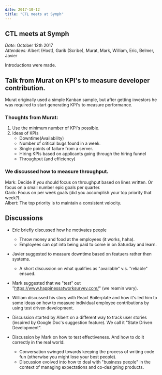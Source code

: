 ```yaml
---
date: 2017-10-12
title: "CTL meets at Symph"
---
```

## CTL meets at Symph

*Date:* October 12th 2017<br />
*Attendees:* Albert (Host), Garik (Scribe), Murat, Mark, William, Eric, Belmer, Javier

Introductions were made.

## Talk from Murat on KPI's to measure developer contribution.
Murat originally used a simple Kanban sample, but after getting investors he was required to start generating KPI's to measure performance.


### Thoughts from Murat:
1. Use the minimum number of KPI's possible.
2. Ideas of KPIs
	* Downtime(Availability)
	* Number of critical bugs found in a week.
	* Single points of failure from a server.
	* Hiring KPIs based on applicants going through the hiring funnel
	* Throughput (and efficiency)

### We discussed how to measure throughput.
Mark: Decide if you should focus on throughput based on lines written. Or focus on a small number epic goals per quarter.<br />
Garik: Focus on per week goals (did you accomplish your top priority that week?).<br />
Albert: The top priority is to maintain a consistent velocity.<br />


## Discussions

* Eric briefly discussed how he motivates people
	* Throw money and food at the employees (it works, haha).
	* Employees can opt into being paid to come in on Saturday and learn.


* Javier suggested to measure downtime based on featuers rather then systems.
  * A short discussion on what qualifies as "available" v.s. "reliable" ensued.

* Mark suggested that we "test" out "https://www.happinessatworksurvey.com/" (we reamin wary).

* William discussed his story with React Boilerplate and how it's led him to some ideas on how to measure individual employee contributions by using test driven development.


* Discussion started by Albert on a different way to track user stories (inspired by Google Doc's suggestion feature). We call it "State Driven Development".

* Discussion by Mark on how to test effectiveness. And how to do it correctly in the real world. 
  * Conversation swinged towards keeping the process of writing code fun (otherwise you might lose your best people). 
  * Discussion evolved into how to deal with "business people" in the context of managing expectations and co-designing products.
